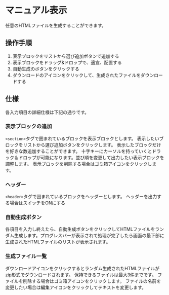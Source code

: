 # マニュアル表示

任意のHTMLファイルを生成することができます。

## 操作手順
1. 表示ブロックをリストから選び追加ボタンで追加する
1. 表示ブロックをドラッグ&ドロップで、適宜、配置する
1. 自動生成のボタンをクリックする
1. ダウンロードのアイコンをクリックして、生成されたファイルをダウンロードする

## 仕様
各入力項目の詳細仕様は下記の通りです。

### 表示ブロックの追加
`<section>`タグで囲まれているブロックを表示ブロックとします。
表示したいブロックをリストから選び追加ボタンをクリックします。
表示したブロックだけを好きな数追加することができます。
十字キーにカーソルを持っていくとドラック＆ドロップが可能になります。並び順を変更して出力したい表示ブロックを調整します。
表示ブロックを削除する場合はゴミ箱アイコンをクリックします。

### ヘッダー
`<header>`タグで囲まれているブロックをヘッダーとします。
ヘッダーを出力する場合はスイッチをONにする

### 自動生成ボタン
各項目を入力し終えたら、自動生成ボタンをクリックしてHTMLファイルをランダム生成します。プログレスバーが表示されて処理が完了したら画面の最下部に生成されたHTMLファイルのリストが表示されます。

### 生成ファイル一覧
ダウンロードアイコンをクリックするとランダム生成されたHTMLファイルがzip形式でダウンロードされます。
保持できるファイルは最大3件までです。
ファイルを削除する場合はゴミ箱アイコンをクリックします。
ファイルの名前を変更したい場合は編集アイコンをクリックしてテキストを変更します。


